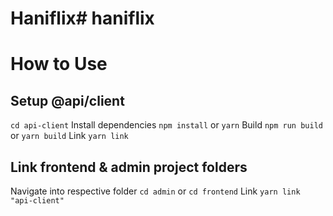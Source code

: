 # Haniflix# haniflix


# How to Use
## Setup @api/client
 `cd api-client`
 Install dependencies
 `npm install` or `yarn`
 Build
 `npm run build` or `yarn build`
 Link
 `yarn link`

 ## Link frontend & admin project folders
 Navigate into respective folder
 `cd admin` or `cd frontend`
 Link
 `yarn link "api-client"`



